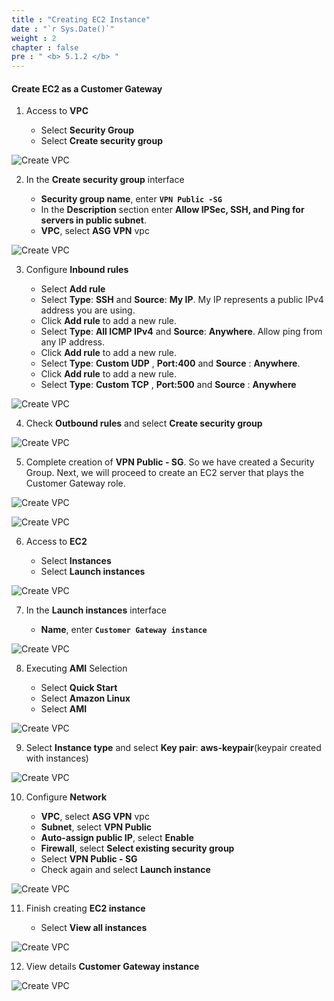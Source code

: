 ```yaml
---
title : "Creating EC2 Instance"
date : "`r Sys.Date()`"
weight : 2
chapter : false
pre : " <b> 5.1.2 </b> "
---
```


#### Create EC2 as a Customer Gateway

1. Access to **VPC**

   - Select **Security Group**
   - Select **Create security group**

![Create VPC](/images/10/0001.png?featherlight=false&width=90pc)

2. In the **Create security group** interface

   - **Security group name**, enter **```VPN Public -SG```**
   - In the **Description** section enter **Allow IPSec, SSH, and Ping for servers in public subnet**.
   - **VPC**, select **ASG VPN** vpc

![Create VPC](/images/10/0002.png?featherlight=false&width=90pc)

3. Configure **Inbound rules**

   - Select **Add rule**
   - Select **Type**: **SSH** and **Source**: **My IP**. My IP represents a public IPv4 address you are using.
   - Click **Add rule** to add a new rule.
   - Select **Type**: **All ICMP IPv4** and **Source**: **Anywhere**. Allow ping from any IP address.
   - Click **Add rule** to add a new rule.
   - Select **Type**: **Custom UDP** , **Port:400** and **Source** : **Anywhere**.
   - Click **Add rule** to add a new rule.
   - Select **Type**: **Custom TCP** , **Port:500** and **Source** : **Anywhere**

![Create VPC](/images/10/0003.png?featherlight=false&width=90pc)

4. Check **Outbound rules** and select **Create security group**

![Create VPC](/images/10/0004.png?featherlight=false&width=90pc)

5. Complete creation of **VPN Public - SG**. So we have created a Security Group. Next, we will proceed to create an EC2 server that plays the Customer Gateway role.
   
![Create VPC](/images/10/0005.png?featherlight=false&width=90pc)

![Create VPC](/images/10/0005.png?featherlight=false&width=90pc)

6. Access to **EC2**

   - Select **Instances**
   - Select **Launch instances**

![Create VPC](/images/10/0006.png?featherlight=false&width=90pc)

7. In the **Launch instances** interface

   - **Name**, enter **```Customer Gateway instance```**

![Create VPC](/images/10/0007.png?featherlight=false&width=90pc)

8. Executing **AMI** Selection

   - Select **Quick Start**
   - Select **Amazon Linux**
   - Select **AMI**

![Create VPC](/images/10/0008.png?featherlight=false&width=90pc)

9. Select **Instance type** and select **Key pair**: **aws-keypair**(keypair created with instances)

![Create VPC](/images/10/0009.png?featherlight=false&width=90pc)

10. Configure **Network**

    - **VPC**, select **ASG VPN** vpc
    - **Subnet**, select **VPN Public**
    - **Auto-assign public IP**, select **Enable**
    - **Firewall**, select **Select existing security group**
    - Select **VPN Public - SG**
    - Check again and select **Launch instance**

![Create VPC](/images/10/00010.png?featherlight=false&width=90pc)

11. Finish creating **EC2 instance**

    - Select **View all instances**

![Create VPC](/images/10/00011.png?featherlight=false&width=90pc)

12. View details **Customer Gateway instance**

![Create VPC](/images/10/00012.png?featherlight=false&width=90pc)